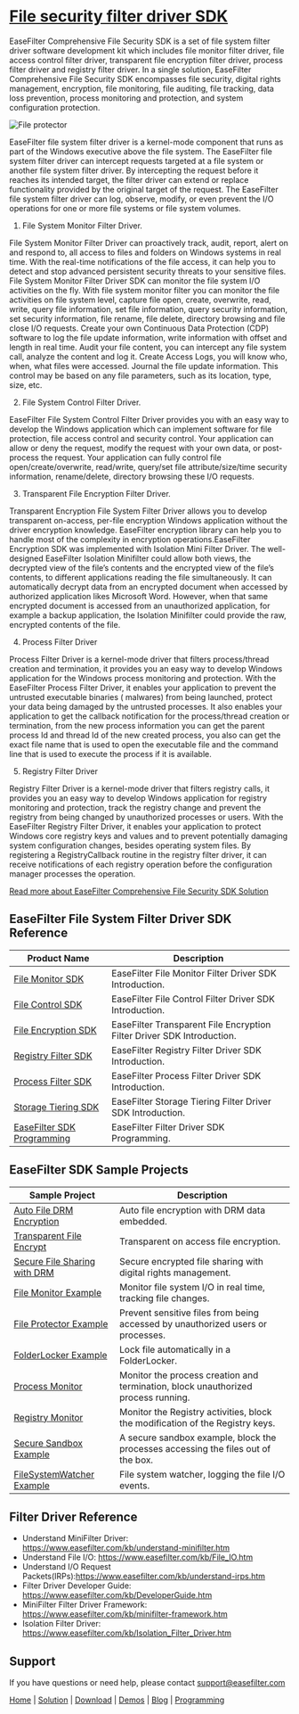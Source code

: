 # [File security filter driver SDK](https://www.easefilter.com/Forums_Files/Comprehensive-file-security-sdk.htm)
 
EaseFilter Comprehensive File Security SDK is a set of file system filter driver software development kit which includes file monitor filter driver, file access control filter driver, transparent file encryption filter driver, process filter driver and registry filter driver. In a single solution, EaseFilter Comprehensive File Security SDK encompasses file security, digital rights management, encryption, file monitoring, file auditing, file tracking, data loss prevention, process monitoring and protection, and system configuration protection. 

![File protector](https://www.easefilter.com/Images/ControlFilter.png)

EaseFilter file system filter driver is a kernel-mode component that runs as part of the Windows executive above the file system. The EaseFilter file system filter driver can intercept requests targeted at a file system or another file system filter driver. By intercepting the request before it reaches its intended target, the filter driver can extend or replace functionality provided by the original target of the request. The EaseFilter file system filter driver can log, observe, modify, or even prevent the I/O operations for one or more file systems or file system volumes.
 
1. File System Monitor Filter Driver. 

File System Monitor Filter Driver can proactively track, audit, report, alert on and respond to, all access to files and folders on Windows systems in real time. With the real-time notifications of the file access, it can help you to detect and stop advanced persistent security threats to your sensitive files. File System Monitor Filter Driver SDK can monitor the file system I/O activities on the fly. With file system monitor filter you can monitor the file activities on file system level, capture file open, create, overwrite, read, write, query file information, set file information, query security information, set security information, file rename, file delete, directory browsing and file close I/O requests. Create your own Continuous Data Protection (CDP) software to log the file update information, write information with offset and length in real time. Audit your file content, you can intercept any file system call, analyze the content and log it. Create Access Logs, you will know who, when, what files were accessed. Journal the file update information. This control may be based on any file parameters, such as its location, type, size, etc.
 
2. File System Control Filter Driver.

EaseFilter File System Control Filter Driver provides you with an easy way to develop the Windows application which can implement software for file protection, file access control and security control. Your application can allow or deny the request, modify the request with your own data, or post-process the request. Your application can fully control file open/create/overwrite, read/write, query/set file attribute/size/time security information, rename/delete, directory browsing these I/O requests.

3. Transparent File Encryption Filter Driver.

Transparent Encryption File System Filter Driver allows you to develop transparent on-access, per-file encryption Windows application without the driver encryption knowledge. EaseFilter encryption library can help you to handle most of the complexity in encryption operations.EaseFilter Encryption SDK was implemented with Isolation Mini Filter Driver. The well-designed EaseFilter Isolation Minifilter could allow both views, the decrypted view of the file’s contents and the encrypted view of the file’s contents, to different applications reading the file simultaneously. It can automatically decrypt data from an encrypted document when accessed by authorized application likes Microsoft Word.  However, when that same encrypted document is accessed from an unauthorized application, for example a backup application, the Isolation Minifilter could provide the raw, encrypted contents of the file.

4. Process Filter Driver

Process Filter Driver is a kernel-mode driver that filters process/thread creation and termination, it provides you an easy way to develop Windows application for the Windows process monitoring and protection. With the EaseFilter Process Filter Driver, it enables your application to prevent the untrusted executable binaries ( malwares) from being launched, protect your data being damaged by the untrusted processes. It also enables your application to get the callback notification for the process/thread creation or termination, from the new process information you can get the parent process Id and thread Id of the new created process, you also can get the exact file name that is used to open the executable file and the command line that is used to execute the process if it is available.

5. Registry Filter Driver

Registry Filter Driver is a kernel-mode driver that filters registry calls, it provides you an easy way to develop Windows application for registry monitoring and protection, track the registry change and prevent the registry from being changed by unauthorized processes or users. With the EaseFilter Registry Filter Driver, it enables your application to protect Windows core registry keys and values and to prevent potentially damaging system configuration changes, besides operating system files. By registering a RegistryCallback routine in the registry filter driver, it can receive notifications of each registry operation before the configuration manager processes the operation.

[Read more about EaseFilter Comprehensive File Security SDK Solution](https://www.easefilter.com/Forums_Files/Comprehensive-file-security-sdk.htm)


## EaseFilter File System Filter Driver SDK Reference
| Product Name | Description |
| --- | --- |
| [File Monitor SDK](https://www.easefilter.com/kb/file-monitor-filter-driver-sdk.htm) | EaseFilter File Monitor Filter Driver SDK Introduction. |
| [File Control SDK](https://www.easefilter.com/kb/file-control-file-security-sdk.htm) | EaseFilter File Control Filter Driver SDK Introduction. |
| [File Encryption SDK](https://www.easefilter.com/kb/transparent-file-encryption-filter-driver-sdk.htm) | EaseFilter Transparent File Encryption Filter Driver SDK Introduction. |
| [Registry Filter SDK](https://www.easefilter.com/kb/registry-filter-drive-sdk.htm) | EaseFilter Registry Filter Driver SDK Introduction. |
| [Process Filter SDK](https://www.easefilter.com/kb/process-filter-driver-sdk.htm) | EaseFilter Process Filter Driver SDK Introduction. |
| [Storage Tiering SDK](https://www.easefilter.com/cloud/storage-tiering-sdk.htm) | EaseFilter Storage Tiering Filter Driver SDK Introduction. |
| [EaseFilter SDK Programming](https://www.easefilter.com/kb/programming.htm) | EaseFilter Filter Driver SDK Programming. |

## EaseFilter SDK Sample Projects
| Sample Project | Description |
| --- | --- |
| [Auto File DRM Encryption](https://www.easefilter.com/kb/auto-file-drm-encryption-tool.htm) | Auto file encryption with DRM data embedded. |
| [Transparent File Encrypt](https://www.easefilter.com/kb/AutoFileEncryption.htm) | Transparent on access file encryption. |
| [Secure File Sharing with DRM](https://www.easefilter.com/kb/DRM_Secure_File_Sharing.htm) | Secure encrypted file sharing with digital rights management. |
| [File Monitor Example](https://www.easefilter.com/kb/file-monitor-demo.htm) | Monitor file system I/O in real time, tracking file changes. |
| [File Protector Example](https://www.easefilter.com/kb/file-protector-demo.htm) | Prevent sensitive files from being accessed by unauthorized users or processes. |
| [FolderLocker Example](https://www.easefilter.com/kb/FolderLocker.htm) | Lock file automatically in a FolderLocker. |
| [Process Monitor](https://www.easefilter.com/kb/Process-Monitor.htm) | Monitor the process creation and termination, block unauthorized process running. |
| [Registry Monitor](https://www.easefilter.com/kb/RegMon.htm) | Monitor the Registry activities, block the modification of the Registry keys. |
| [Secure Sandbox Example](https://www.easefilter.com/kb/Secure-Sandbox.htm) |A secure sandbox example, block the processes accessing the files out of the box. |
| [FileSystemWatcher Example](https://www.easefilter.com/kb/FileSystemWatcher.htm) | File system watcher, logging the file I/O events. |

## Filter Driver Reference

* Understand MiniFilter Driver: https://www.easefilter.com/kb/understand-minifilter.htm
* Understand File I/O: https://www.easefilter.com/kb/File_IO.htm
* Understand I/O Request Packets(IRPs):https://www.easefilter.com/kb/understand-irps.htm
* Filter Driver Developer Guide: https://www.easefilter.com/kb/DeveloperGuide.htm
* MiniFilter Filter Driver Framework: https://www.easefilter.com/kb/minifilter-framework.htm
* Isolation Filter Driver: https://www.easefilter.com/kb/Isolation_Filter_Driver.htm

## Support
If you have questions or need help, please contact support@easefilter.com 

[Home](https://www.easefilter.com/) | [Solution](https://www.easefilter.com/solutions.htm) | [Download](https://www.easefilter.com/download.htm) | [Demos](https://www.easefilter.com/online-fileio-test.aspx) | [Blog](https://blog.easefilter.com/) | [Programming](https://www.easefilter.com/kb/programming.htm)
